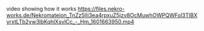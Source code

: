 video showing how it works
https://files.nekro-works.de/Nekromateion_TnZz5IIi3ea4rpxuZ5jzv8OcMuwhOWPQWFol3TIBXyrxtLTb2yw3lbKqhlXsvlCc_-_Hm_1601663950.mp4